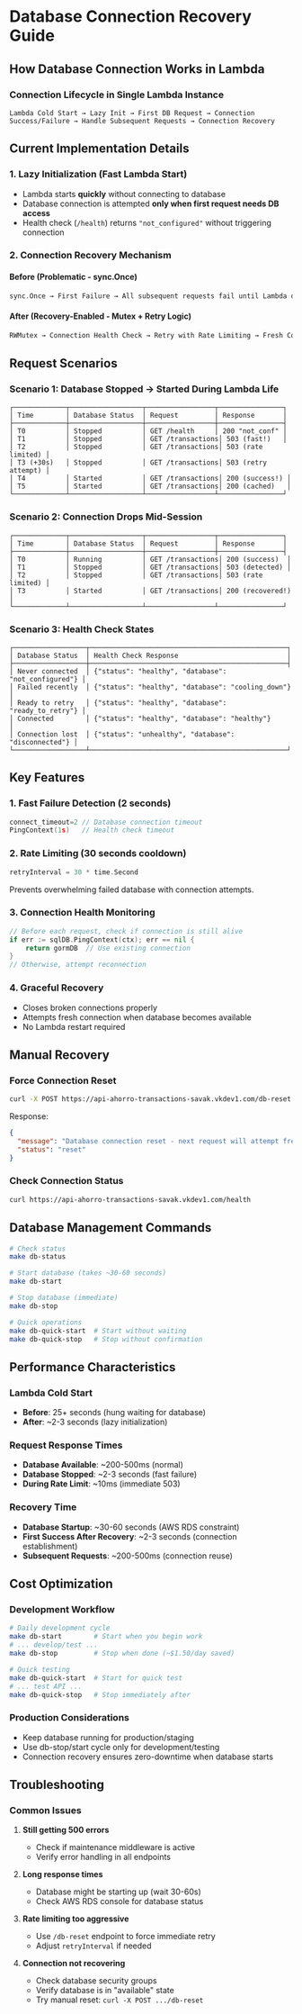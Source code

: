 # Database Connection Recovery Guide

## How Database Connection Works in Lambda

### Connection Lifecycle in Single Lambda Instance

```
Lambda Cold Start → Lazy Init → First DB Request → Connection Success/Failure → Handle Subsequent Requests → Connection Recovery
```

## Current Implementation Details

### 1. Lazy Initialization (Fast Lambda Start)
- Lambda starts **quickly** without connecting to database
- Database connection is attempted **only when first request needs DB access**
- Health check (`/health`) returns `"not_configured"` without triggering connection

### 2. Connection Recovery Mechanism

#### Before (Problematic - sync.Once)
```go
sync.Once → First Failure → All subsequent requests fail until Lambda dies
```

#### After (Recovery-Enabled - Mutex + Retry Logic)
```go
RWMutex → Connection Health Check → Retry with Rate Limiting → Fresh Connection
```

## Request Scenarios

### Scenario 1: Database Stopped → Started During Lambda Life

```
┌─────────────┬──────────────────┬─────────────────┬────────────────┐
│ Time        │ Database Status  │ Request         │ Response       │
├─────────────┼──────────────────┼─────────────────┼────────────────┤
│ T0          │ Stopped          │ GET /health     │ 200 "not_conf" │
│ T1          │ Stopped          │ GET /transactions│ 503 (fast!)   │
│ T2          │ Stopped          │ GET /transactions│ 503 (rate limited) │
│ T3 (+30s)   │ Stopped          │ GET /transactions│ 503 (retry attempt) │
│ T4          │ Started          │ GET /transactions│ 200 (success!) │
│ T5          │ Started          │ GET /transactions│ 200 (cached)   │
└─────────────┴──────────────────┴─────────────────┴────────────────┘
```

### Scenario 2: Connection Drops Mid-Session

```
┌─────────────┬──────────────────┬─────────────────┬────────────────┐
│ Time        │ Database Status  │ Request         │ Response       │
├─────────────┼──────────────────┼─────────────────┼────────────────┤
│ T0          │ Running          │ GET /transactions│ 200 (success)  │
│ T1          │ Stopped          │ GET /transactions│ 503 (detected) │
│ T2          │ Stopped          │ GET /transactions│ 503 (rate limited) │
│ T3          │ Started          │ GET /transactions│ 200 (recovered!) │
└─────────────┴──────────────────┴─────────────────┴────────────────┘
```

### Scenario 3: Health Check States

```
┌──────────────────┬─────────────────────────────────────────────────┐
│ Database Status  │ Health Check Response                           │
├──────────────────┼─────────────────────────────────────────────────┤
│ Never connected  │ {"status": "healthy", "database": "not_configured"} │
│ Failed recently  │ {"status": "healthy", "database": "cooling_down"}   │
│ Ready to retry   │ {"status": "healthy", "database": "ready_to_retry"} │
│ Connected        │ {"status": "healthy", "database": "healthy"}        │
│ Connection lost  │ {"status": "unhealthy", "database": "disconnected"} │
└──────────────────┴─────────────────────────────────────────────────┘
```

## Key Features

### 1. **Fast Failure Detection** (2 seconds)
```go
connect_timeout=2 // Database connection timeout
PingContext(1s)   // Health check timeout
```

### 2. **Rate Limiting** (30 seconds cooldown)
```go
retryInterval = 30 * time.Second
```
Prevents overwhelming failed database with connection attempts.

### 3. **Connection Health Monitoring**
```go
// Before each request, check if connection is still alive
if err := sqlDB.PingContext(ctx); err == nil {
    return gormDB  // Use existing connection
}
// Otherwise, attempt reconnection
```

### 4. **Graceful Recovery**
- Closes broken connections properly
- Attempts fresh connection when database becomes available
- No Lambda restart required

## Manual Recovery

### Force Connection Reset
```bash
curl -X POST https://api-ahorro-transactions-savak.vkdev1.com/db-reset
```

Response:
```json
{
  "message": "Database connection reset - next request will attempt fresh connection",
  "status": "reset"
}
```

### Check Connection Status
```bash
curl https://api-ahorro-transactions-savak.vkdev1.com/health
```

## Database Management Commands

```bash
# Check status
make db-status

# Start database (takes ~30-60 seconds)
make db-start

# Stop database (immediate)
make db-stop

# Quick operations
make db-quick-start  # Start without waiting
make db-quick-stop   # Stop without confirmation
```

## Performance Characteristics

### Lambda Cold Start
- **Before**: 25+ seconds (hung waiting for database)
- **After**: ~2-3 seconds (lazy initialization)

### Request Response Times
- **Database Available**: ~200-500ms (normal)
- **Database Stopped**: ~2-3 seconds (fast failure)
- **During Rate Limit**: ~10ms (immediate 503)

### Recovery Time
- **Database Startup**: ~30-60 seconds (AWS RDS constraint)
- **First Success After Recovery**: ~2-3 seconds (connection establishment)
- **Subsequent Requests**: ~200-500ms (connection reuse)

## Cost Optimization

### Development Workflow
```bash
# Daily development cycle
make db-start        # Start when you begin work
# ... develop/test ...
make db-stop         # Stop when done (~$1.50/day saved)

# Quick testing
make db-quick-start  # Start for quick test
# ... test API ...
make db-quick-stop   # Stop immediately after
```

### Production Considerations
- Keep database running for production/staging
- Use db-stop/start cycle only for development/testing
- Connection recovery ensures zero-downtime when database starts

## Troubleshooting

### Common Issues

1. **Still getting 500 errors**
   - Check if maintenance middleware is active
   - Verify error handling in all endpoints

2. **Long response times**
   - Database might be starting up (wait 30-60s)
   - Check AWS RDS console for database status

3. **Rate limiting too aggressive**
   - Use `/db-reset` endpoint to force immediate retry
   - Adjust `retryInterval` if needed

4. **Connection not recovering**
   - Check database security groups
   - Verify database is in "available" state
   - Try manual reset: `curl -X POST .../db-reset`
